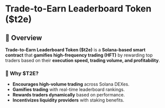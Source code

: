 # Trade-to-Earn Leaderboard Token ($t2e)

## 📌 Overview

**Trade-to-Earn Leaderboard Token ($t2e)** is a **Solana-based smart contract** that **gamifies high-frequency trading (HFT)** by rewarding top traders based on their **execution speed, trading volume, and profitability**. 

### 🚀 **Why $T2E?**
- **Encourages high-volume trading** across Solana DEXes.
- **Gamifies trading** with real-time leaderboard rankings.
- **Rewards traders dynamically** based on performance.
- **Incentivizes liquidity providers** with staking benefits.

